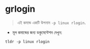 # grlogin

> এই কমান্ড একটি উপনাম `-p linux rlogin`.

- মূল কমান্ডের জন্য ডকুমেন্টেশন দেখুন:

`tldr -p linux rlogin`
